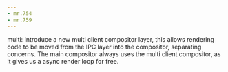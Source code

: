 ```yaml
---
- mr.754
- mr.759
---
```

multi: Introduce a new multi client compositor layer, this allows rendering code
to be moved from the IPC layer into the compositor, separating concerns. The
main compositor always uses the multi client compositor, as it gives us a async
render loop for free.

